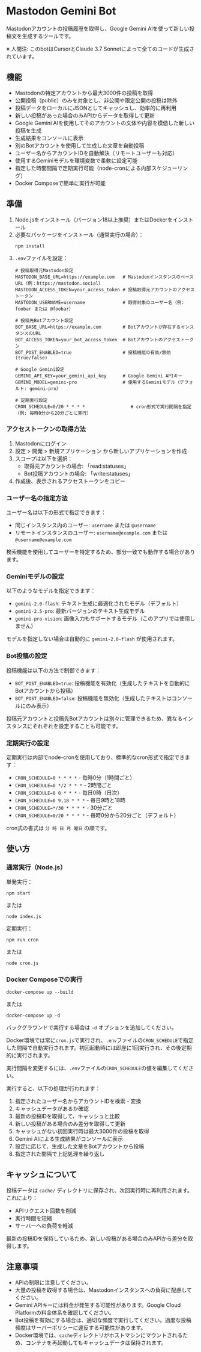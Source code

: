 # Mastodon Gemini Bot

Mastodonアカウントの投稿履歴を取得し、Google Gemini AIを使って新しい投稿文を生成するツールです。

※ 人間注: このbotはCursorとClaude 3.7 Sonnetによって全てのコードが生成されています。

## 機能

- Mastodonの特定アカウントから最大3000件の投稿を取得
- 公開投稿（public）のみを対象とし、非公開や限定公開の投稿は除外
- 投稿データをローカルにJSONとしてキャッシュし、効率的に再利用
- 新しい投稿があった場合のみAPIからデータを取得して更新
- Google Gemini AIを使用してそのアカウントの文体や内容を模倣した新しい投稿を生成
- 生成結果をコンソールに表示
- 別のBotアカウントを使用して生成した文章を自動投稿
- ユーザー名からアカウントIDを自動解決（リモートユーザーも対応）
- 使用するGeminiモデルを環境変数で柔軟に設定可能
- 指定した時間間隔で定期実行可能（node-cronによる内部スケジューリング）
- Docker Composeで簡単に実行が可能

## 準備

1. Node.jsをインストール（バージョン18以上推奨）またはDockerをインストール
2. 必要なパッケージをインストール（通常実行の場合）：
   ```
   npm install
   ```
3. `.env`ファイルを設定：
   ```
   # 投稿取得元Mastodon設定
   MASTODON_BASE_URL=https://example.com   # MastodonインスタンスのベースURL（例：https://mastodon.social）
   MASTODON_ACCESS_TOKEN=your_access_token # 投稿取得元アカウントのアクセストークン
   MASTODON_USERNAME=username              # 取得対象のユーザー名（例: foobar または @foobar）

   # 投稿先Botアカウント設定
   BOT_BASE_URL=https://example.com        # Botアカウントが存在するインスタンスのURL
   BOT_ACCESS_TOKEN=your_bot_access_token  # Botアカウントのアクセストークン
   BOT_POST_ENABLED=true                   # 投稿機能の有効/無効 (true/false)

   # Google Gemini設定
   GEMINI_API_KEY=your_gemini_api_key      # Google Gemini APIキー
   GEMINI_MODEL=gemini-pro                 # 使用するGeminiモデル（デフォルト: gemini-pro）

   # 定期実行設定
   CRON_SCHEDULE=0/20 * * * *                 # cron形式で実行間隔を指定（例: 毎時0分から20分ごとに実行）
   ```

### アクセストークンの取得方法

1. Mastodonにログイン
2. 設定 > 開発 > 新規アプリケーション から新しいアプリケーションを作成
3. スコープは以下を選択：
   - 取得元アカウントの場合: 「read:statuses」
   - Bot投稿アカウントの場合: 「write:statuses」
4. 作成後、表示されるアクセストークンをコピー

### ユーザー名の指定方法

ユーザー名は以下の形式で指定できます：

- 同じインスタンス内のユーザー: `username` または `@username`
- リモートインスタンスのユーザー: `username@example.com` または `@username@example.com`

検索機能を使用してユーザーを特定するため、部分一致でも動作する場合があります。

### Geminiモデルの設定

以下のようなモデルを指定できます：

- `gemini-2.0-flash`: テキスト生成に最適化されたモデル（デフォルト）
- `gemini-2.5-pro`: 最新バージョンのテキスト生成モデル
- `gemini-pro-vision`: 画像入力もサポートするモデル（このアプリでは使用しません）

モデルを指定しない場合は自動的に `gemini-2.0-flash` が使用されます。

### Bot投稿の設定

投稿機能は以下の方法で制御できます：

- `BOT_POST_ENABLED=true`: 投稿機能を有効化（生成したテキストを自動的にBotアカウントから投稿）
- `BOT_POST_ENABLED=false`: 投稿機能を無効化（生成したテキストはコンソールにのみ表示）

投稿元アカウントと投稿先Botアカウントは別々に管理できるため、異なるインスタンスにそれぞれを設定することも可能です。

### 定期実行の設定

定期実行は内部でnode-cronを使用しており、標準的なcron形式で指定できます：

- `CRON_SCHEDULE=0 * * * *` - 毎時0分（1時間ごと）
- `CRON_SCHEDULE=0 */2 * * *` - 2時間ごと
- `CRON_SCHEDULE=0 0 * * *` - 毎日0時（日次）
- `CRON_SCHEDULE=0 9,18 * * *` - 毎日9時と18時
- `CRON_SCHEDULE=*/30 * * * *` - 30分ごと
- `CRON_SCHEDULE=0/20 * * * *` - 毎時0分から20分ごと（デフォルト）

cron式の書式は `分 時 日 月 曜日` の順です。

## 使い方

### 通常実行（Node.js）

単発実行：

```
npm start
```

または

```
node index.js
```

定期実行：

```
npm run cron
```

または

```
node cron.js
```

### Docker Composeでの実行

```
docker-compose up --build
```

または

```
docker-compose up -d
```

バックグラウンドで実行する場合は `-d` オプションを追加してください。

Docker環境では常に`cron.js`で実行され、`.env`ファイルの`CRON_SCHEDULE`で指定した間隔で自動実行されます。初回起動時には即座に1回実行され、その後定期的に実行されます。

実行間隔を変更するには、`.env`ファイルの`CRON_SCHEDULE`の値を編集してください。

実行すると、以下の処理が行われます：

1. 指定されたユーザー名からアカウントIDを検索・変換
2. キャッシュデータがあるか確認
3. 最新の投稿IDを取得して、キャッシュと比較
4. 新しい投稿がある場合のみ差分を取得して更新
5. キャッシュがない初回実行時は最大3000件の投稿を取得
6. Gemini AIによる生成結果がコンソールに表示
7. 設定に応じて、生成した文章をBotアカウントから投稿
8. 指定された間隔で上記処理を繰り返し

## キャッシュについて

投稿データは `cache/` ディレクトリに保存され、次回実行時に再利用されます。これにより：

- APIリクエスト回数を削減
- 実行時間を短縮
- サーバーへの負荷を軽減

最新の投稿IDを保持しているため、新しい投稿がある場合のみAPIから差分を取得します。

## 注意事項

- APIの制限に注意してください。
- 大量の投稿を取得する場合は、Mastodonインスタンスへの負荷に配慮してください。
- Gemini APIキーには料金が発生する可能性があります。Google Cloud Platformの料金体系を確認してください。
- Bot投稿を有効にする場合は、適切な頻度で実行してください。過度な投稿頻度はサーバーポリシーに違反する可能性があります。
- Docker環境では、`cache`ディレクトリがホストマシンにマウントされるため、コンテナを再起動してもキャッシュデータは保持されます。